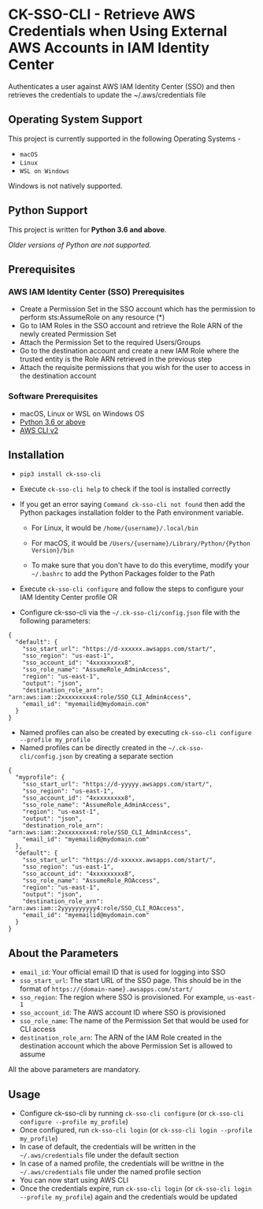 # CK-SSO-CLI - Retrieve AWS Credentials when Using External AWS Accounts in IAM Identity Center
Authenticates a user against AWS IAM Identity Center (SSO) and then retrieves the credentials to update the ~/.aws/credentials file
## Operating System Support
This project is currently supported in the following Operating Systems -
- `macOS`
- `Linux`
- `WSL on Windows`

Windows is not natively supported.
## Python Support
This project is written for **Python 3.6 and above**. 

*Older versions of Python are not supported.*
## Prerequisites
### AWS IAM Identity Center (SSO) Prerequisites
- Create a Permission Set in the SSO account which has the permission to perform sts:AssumeRole on any resource (*)
- Go to IAM Roles in the SSO account and retrieve the Role ARN of the newly created Permission Set
- Attach the Permission Set to the required Users/Groups
- Go to the destination account and create a new IAM Role where the trusted entity is the Role ARN retrieved in the previous step
- Attach the requisite permissions that you wish for the user to access in the destination account

### Software Prerequisites
- macOS, Linux or WSL on Windows OS
- [Python 3.6 or above](https://www.python.org/downloads/)
- [AWS CLI v2](https://docs.aws.amazon.com/cli/latest/userguide/getting-started-install.html)
## Installation

- `pip3 install ck-sso-cli`
- Execute `ck-sso-cli help` to check if the tool is installed correctly
- If you get an error saying `Command ck-sso-cli not found` then add the Python packages installation folder to the Path environment variable. 
   - For Linux, it would be `/home/{username}/.local/bin`

  -  For macOS, it would be `/Users/{username}/Library/Python/{Python Version}/bin`

    - To make sure that you don't have to do this everytime, modify your `~/.bashrc` to add the Python Packages folder to the Path


- Execute `ck-sso-cli configure` and follow the steps to configure your IAM Identity Center profile OR
- Configure ck-sso-cli via the `~/.ck-sso-cli/config.json` file with the following parameters:
```
{
  "default": {
    "sso_start_url": "https://d-xxxxxx.awsapps.com/start/",
    "sso_region": "us-east-1",
    "sso_account_id": "4xxxxxxxxx8",
    "sso_role_name": "AssumeRole_AdminAccess",
    "region": "us-east-1",
    "output": "json",
    "destination_role_arn": "arn:aws:iam::2xxxxxxxxx4:role/SSO_CLI_AdminAccess",
    "email_id": "myemailid@mydomain.com"
  }
}
```
- Named profiles can also be created by executing `ck-sso-cli configure --profile my_profile`
- Named profiles can be directly created in the `~/.ck-sso-cli/config.json` by creating a separate section
```
{
  "myprofile": {
    "sso_start_url": "https://d-yyyyy.awsapps.com/start/",
    "sso_region": "us-east-1",
    "sso_account_id": "4xxxxxxxxx8",
    "sso_role_name": "AssumeRole_AdminAccess",
    "region": "us-east-1",
    "output": "json",
    "destination_role_arn": "arn:aws:iam::2xxxxxxxxx4:role/SSO_CLI_AdminAccess",
    "email_id": "myemailid@mydomain.com"
  },
  "default": {
    "sso_start_url": "https://d-xxxxxx.awsapps.com/start/",
    "sso_region": "us-east-1",
    "sso_account_id": "4xxxxxxxxx8",
    "sso_role_name": "AssumeRole_ROAccess",
    "region": "us-east-1",
    "output": "json",
    "destination_role_arn": "arn:aws:iam::2yyyyyyyyyy4:role/SSO_CLI_ROAccess",
    "email_id": "myemailid@mydomain.com"
  }
}
```
## About the Parameters
- `email_id`: Your official email ID that is used for logging into SSO
- `sso_start_url`: The start URL of the SSO page. This should be in the format of `https://{domain-name}.awsapps.com/start/`
- `sso_region`: The region where SSO is provisioned. For example, `us-east-1`
- `sso_account_id`: The AWS account ID where SSO is provisioned
- `sso_role_name`: The name of the Permission Set that would be used for CLI access
- `destination_role_arn`: The ARN of the IAM Role created in the destination account which the above Permission Set is allowed to assume

All the above parameters are mandatory.

## Usage
- Configure ck-sso-cli by running `ck-sso-cli configure` (or `ck-sso-cli configure --profile my_profile`)
- Once configured, run `ck-sso-cli login` (or `ck-sso-cli login --profile my_profile`)
- In case of default, the credentials will be written in the `~/.aws/credentials` file under the default section
- In case of a named profile, the credentials will be writtne in the `~/.aws/credentials` file under the named profile section
- You can now start using AWS CLI
- Once the credentials expire, run `ck-sso-cli login` (or `ck-sso-cli login --profile my_profile`) again and the credentials would be updated